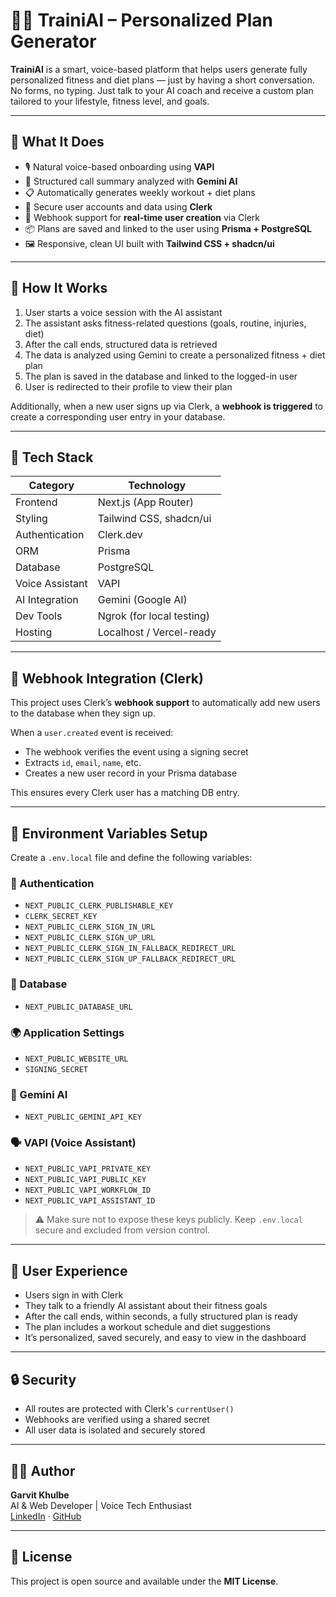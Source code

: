# 🏋️‍♂️ TrainiAI – Personalized Plan Generator

**TrainiAI** is a smart, voice-based platform that helps users generate fully personalized fitness and diet plans — just by having a short conversation. No forms, no typing. Just talk to your AI coach and receive a custom plan tailored to your lifestyle, fitness level, and goals.

---

## 🌟 What It Does

- 🎙️ Natural voice-based onboarding using **VAPI**
- 🧠 Structured call summary analyzed with **Gemini AI**
- 📋 Automatically generates weekly workout + diet plans
- 🔐 Secure user accounts and data using **Clerk**
- 📨 Webhook support for **real-time user creation** via Clerk
- 📦 Plans are saved and linked to the user using **Prisma + PostgreSQL**
- 🖼️ Responsive, clean UI built with **Tailwind CSS + shadcn/ui**

---

## 🧠 How It Works

1. User starts a voice session with the AI assistant
2. The assistant asks fitness-related questions (goals, routine, injuries, diet)
3. After the call ends, structured data is retrieved
4. The data is analyzed using Gemini to create a personalized fitness + diet plan
5. The plan is saved in the database and linked to the logged-in user
6. User is redirected to their profile to view their plan

Additionally, when a new user signs up via Clerk, a **webhook is triggered** to create a corresponding user entry in your database.

---

## 🧩 Tech Stack

| Category        | Technology                |
| --------------- | ------------------------- |
| Frontend        | Next.js (App Router)      |
| Styling         | Tailwind CSS, shadcn/ui   |
| Authentication  | Clerk.dev                 |
| ORM             | Prisma                    |
| Database        | PostgreSQL                |
| Voice Assistant | VAPI                      |
| AI Integration  | Gemini (Google AI)        |
| Dev Tools       | Ngrok (for local testing) |
| Hosting         | Localhost / Vercel-ready  |

---

## 📡 Webhook Integration (Clerk)

This project uses Clerk’s **webhook support** to automatically add new users to the database when they sign up.

When a `user.created` event is received:

- The webhook verifies the event using a signing secret
- Extracts `id`, `email`, `name`, etc.
- Creates a new user record in your Prisma database

This ensures every Clerk user has a matching DB entry.

---

## 📁 Environment Variables Setup

Create a `.env.local` file and define the following variables:

### 🔐 Authentication

- `NEXT_PUBLIC_CLERK_PUBLISHABLE_KEY`
- `CLERK_SECRET_KEY`
- `NEXT_PUBLIC_CLERK_SIGN_IN_URL`
- `NEXT_PUBLIC_CLERK_SIGN_UP_URL`
- `NEXT_PUBLIC_CLERK_SIGN_IN_FALLBACK_REDIRECT_URL`
- `NEXT_PUBLIC_CLERK_SIGN_UP_FALLBACK_REDIRECT_URL`

### 💾 Database

- `NEXT_PUBLIC_DATABASE_URL`

### 🌍 Application Settings

- `NEXT_PUBLIC_WEBSITE_URL`
- `SIGNING_SECRET`

### 🧠 Gemini AI

- `NEXT_PUBLIC_GEMINI_API_KEY`

### 🗣️ VAPI (Voice Assistant)

- `NEXT_PUBLIC_VAPI_PRIVATE_KEY`
- `NEXT_PUBLIC_VAPI_PUBLIC_KEY`
- `NEXT_PUBLIC_VAPI_WORKFLOW_ID`
- `NEXT_PUBLIC_VAPI_ASSISTANT_ID`

> ⚠️ Make sure not to expose these keys publicly. Keep `.env.local` secure and excluded from version control.

---

## 🎨 User Experience

- Users sign in with Clerk
- They talk to a friendly AI assistant about their fitness goals
- After the call ends, within seconds, a fully structured plan is ready
- The plan includes a workout schedule and diet suggestions
- It’s personalized, saved securely, and easy to view in the dashboard

---

## 🔒 Security

- All routes are protected with Clerk's `currentUser()`
- Webhooks are verified using a shared secret
- All user data is isolated and securely stored

---

## 👨‍💻 Author

**Garvit Khulbe**  
AI & Web Developer | Voice Tech Enthusiast  
[LinkedIn](https://linkedin.com/in/garvitkhulbe) · [GitHub](https://github.com/garvitkhulbe)

---

## 📄 License

This project is open source and available under the **MIT License**.
